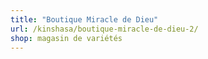 ```yaml
---
title: "Boutique Miracle de Dieu"
url: /kinshasa/boutique-miracle-de-dieu-2/
shop: magasin de variétés
---
```

